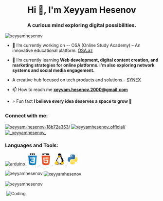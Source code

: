 <h1 align="center">Hi 👋, I'm Xeyyam Hesenov</h1>
<h3 align="center">A curious mind exploring digital possibilities.</h3>

<p align="left"> <img src="https://komarev.com/ghpvc/?username=xeyyamhesenov&label=Profile%20views&color=0e75b6&style=flat" alt="xeyyamhesenov" /> </p>

- 🔭 I’m currently working on -- OSA (Online Study Academy) – An innovative educational platform. [OSA.az](https://www.osa.az)

- 🌱 I’m currently learning **Web development, digital content creation, and marketing strategies for online platforms. I'm also exploring network systems and social media engagement.**

- A creative hub focused on tech products and solutions.- [SYNEX](https://www.instagram.com/synex.az/)

- 📫 How to reach me **xeyyam.hesenov.2000@gmail.com**

- ⚡ Fun fact **I believe every idea deserves a space to grow 🌱**

<h3 align="left">Connect with me:</h3>
<p align="left">
<a href="https://linkedin.com/in/xeyyam-hesenov-18b72a353/" target="blank"><img align="center" src="https://raw.githubusercontent.com/rahuldkjain/github-profile-readme-generator/master/src/images/icons/Social/linked-in-alt.svg" alt="xeyyam-hesenov-18b72a353/" height="30" width="40" /></a>
<a href="https://instagram.com/xeyyamhesenov_official/" target="blank"><img align="center" src="https://raw.githubusercontent.com/rahuldkjain/github-profile-readme-generator/master/src/images/icons/Social/instagram.svg" alt="xeyyamhesenov_official/" height="30" width="40" /></a>
<a href="https://www.youtube.com/@_xeyyamhesenov_" target="blank"><img align="center" src="https://raw.githubusercontent.com/rahuldkjain/github-profile-readme-generator/master/src/images/icons/Social/youtube.svg" alt="_xeyyamhesenov_" height="30" width="40" /></a>
</p>

<h3 align="left">Languages and Tools:</h3>
<p align="left"> <a href="https://www.arduino.cc/" target="_blank" rel="noreferrer"> <img src="https://cdn.worldvectorlogo.com/logos/arduino-1.svg" alt="arduino" width="40" height="40"/> </a> <a href="https://www.w3schools.com/css/" target="_blank" rel="noreferrer"> <img src="https://raw.githubusercontent.com/devicons/devicon/master/icons/css3/css3-original-wordmark.svg" alt="css3" width="40" height="40"/> </a> <a href="https://www.w3.org/html/" target="_blank" rel="noreferrer"> <img src="https://raw.githubusercontent.com/devicons/devicon/master/icons/html5/html5-original-wordmark.svg" alt="html5" width="40" height="40"/> </a> <a href="https://www.linux.org/" target="_blank" rel="noreferrer"> <img src="https://raw.githubusercontent.com/devicons/devicon/master/icons/linux/linux-original.svg" alt="linux" width="40" height="40"/> </a> <a href="https://www.python.org" target="_blank" rel="noreferrer"> <img src="https://raw.githubusercontent.com/devicons/devicon/master/icons/python/python-original.svg" alt="python" width="40" height="40"/> </a> </p>

<p><img align="left" src="https://github-readme-stats.vercel.app/api/top-langs?username=xeyyamhesenov&show_icons=true&locale=en&layout=compact" alt="xeyyamhesenov" /></p>

<p>&nbsp;<img align="center" src="https://github-readme-stats.vercel.app/api?username=xeyyamhesenov&show_icons=true&locale=en" alt="xeyyamhesenov" /></p>

<p><img align="center" src="https://github-readme-streak-stats.herokuapp.com/?user=xeyyamhesenov&" alt="xeyyamhesenov" /></p>
<img align="right" alt="Coding" width="500" src="https://i.makeagif.com/media/4-05-2022/FvBVst.gif">

